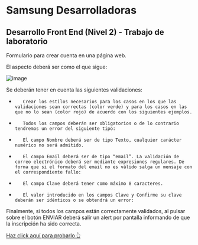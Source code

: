 # Samsung Desarrolladoras

## Desarrollo Front End (Nivel 2) - Trabajo de laboratorio

Formulario para crear cuenta en una página web.

El aspecto deberá ser como el que sigue:

![image](https://user-images.githubusercontent.com/80985375/212576095-974e462c-db61-45bc-95cd-9b1a63fb3b60.png)

Se deberán tener en cuenta las siguientes validaciones:

-        Crear los estilos necesarios para los casos en los que las validaciones sean correctas (color verde) y para los casos en las que no lo sean (color rojo) de acuerdo con los siguientes ejemplos.

-        Todos los campos deberán ser obligatorios o de lo contrario tendremos un error del siguiente tipo:



-        El campo Nombre deberá ser de tipo Texto, cualquier carácter numérico no será admitido.

-        El campo Email deberá ser de tipo “email”. La validación de correo electrónico deberá ser mediante expresiones regulares. De forma que si el formato del email no es válido salga un mensaje con el correspondiente fallo:



-        El campo Clave deberá tener como máximo 8 caracteres.



-        El valor introducido en los campos Clave y Confirme su clave deberán ser idénticos o se obtendrá un error:



 

Finalmente, si todos los campos están correctamente validados, al pulsar sobre el botón ENVIAR deberá salir un alert por pantalla informando de que la inscripción ha sido correcta.

[Haz click aquí para probarlo 👆](https://nicoleguilla.github.io/samsung_desarrolladoras/)
